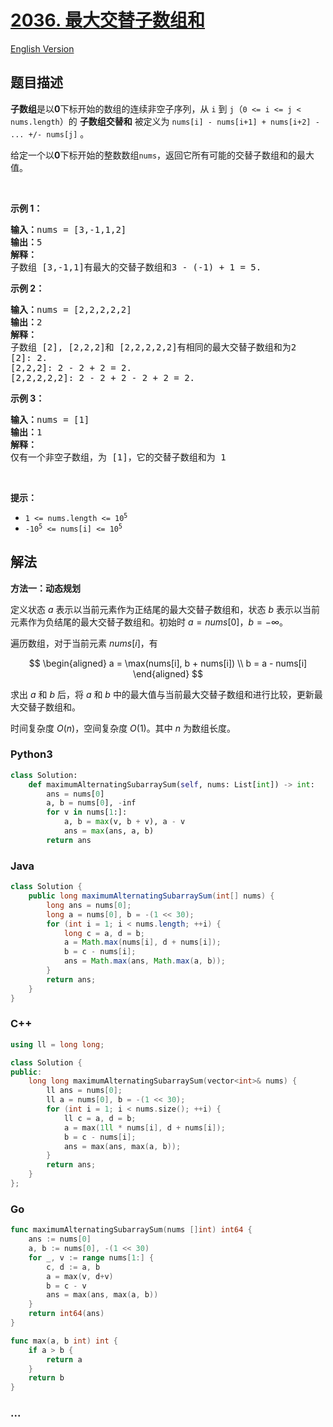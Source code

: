 # [2036. 最大交替子数组和](https://leetcode.cn/problems/maximum-alternating-subarray-sum)

[English Version](/solution/2000-2099/2036.Maximum%20Alternating%20Subarray%20Sum/README_EN.md)

## 题目描述

<!-- 这里写题目描述 -->

<p><strong>子数组</strong>是以<strong>0</strong>下标开始的数组的连续非空子序列，从 <code>i</code> 到 <code>j</code>（<code>0 &lt;= i &lt;= j &lt; nums.length</code>）的 <strong>子数组交替和</strong> 被定义为 <code>nums[i] - nums[i+1] + nums[i+2] - ... +/- nums[j]</code> 。</p>

<p>给定一个以<strong>0</strong>下标开始的整数数组<code>nums</code>，返回它所有可能的交替子数组和的最大值。</p>

<p>&nbsp;</p>

<p><strong>示例 1：</strong></p>

<pre>
<strong>输入：</strong>nums = [3,-1,1,2]
<strong>输出：</strong>5
<strong>解释：</strong>
子数组 [3,-1,1]有最大的交替子数组和3 - (-1) + 1 = 5.
</pre>

<p><strong>示例 2：</strong></p>

<pre>
<strong>输入：</strong>nums = [2,2,2,2,2]
<strong>输出：</strong>2
<strong>解释：</strong>
子数组 [2], [2,2,2]和 [2,2,2,2,2]有相同的最大交替子数组和为2
[2]: 2.
[2,2,2]: 2 - 2 + 2 = 2.
[2,2,2,2,2]: 2 - 2 + 2 - 2 + 2 = 2.
</pre>

<p><strong>示例 3：</strong></p>

<pre>
<strong>输入：</strong>nums = [1]
<strong>输出：</strong>1
<strong>解释：</strong>
仅有一个非空子数组，为 [1]，它的交替子数组和为 1
</pre>

<p>&nbsp;</p>

<p><b>提示：</b></p>

<ul>
	<li><code>1 &lt;= nums.length &lt;= 10<sup>5</sup></code></li>
	<li><code>-10<sup>5</sup> &lt;= nums[i] &lt;= 10<sup>5</sup></code></li>
</ul>

## 解法

<!-- 这里可写通用的实现逻辑 -->

**方法一：动态规划**

定义状态 $a$ 表示以当前元素作为正结尾的最大交替子数组和，状态 $b$ 表示以当前元素作为负结尾的最大交替子数组和。初始时 $a = nums[0]$，$b = -\infty$。

遍历数组，对于当前元素 $nums[i]$，有

$$
\begin{aligned}
a = \max(nums[i], b + nums[i]) \\
b = a - nums[i]
\end{aligned}
$$

求出 $a$ 和 $b$ 后，将 $a$ 和 $b$ 中的最大值与当前最大交替子数组和进行比较，更新最大交替子数组和。

时间复杂度 $O(n)$，空间复杂度 $O(1)$。其中 $n$ 为数组长度。

<!-- tabs:start -->

### **Python3**

<!-- 这里可写当前语言的特殊实现逻辑 -->

```python
class Solution:
    def maximumAlternatingSubarraySum(self, nums: List[int]) -> int:
        ans = nums[0]
        a, b = nums[0], -inf
        for v in nums[1:]:
            a, b = max(v, b + v), a - v
            ans = max(ans, a, b)
        return ans
```

### **Java**

<!-- 这里可写当前语言的特殊实现逻辑 -->

```java
class Solution {
    public long maximumAlternatingSubarraySum(int[] nums) {
        long ans = nums[0];
        long a = nums[0], b = -(1 << 30);
        for (int i = 1; i < nums.length; ++i) {
            long c = a, d = b;
            a = Math.max(nums[i], d + nums[i]);
            b = c - nums[i];
            ans = Math.max(ans, Math.max(a, b));
        }
        return ans;
    }
}
```

### **C++**

```cpp
using ll = long long;

class Solution {
public:
    long long maximumAlternatingSubarraySum(vector<int>& nums) {
        ll ans = nums[0];
        ll a = nums[0], b = -(1 << 30);
        for (int i = 1; i < nums.size(); ++i) {
            ll c = a, d = b;
            a = max(1ll * nums[i], d + nums[i]);
            b = c - nums[i];
            ans = max(ans, max(a, b));
        }
        return ans;
    }
};
```

### **Go**

```go
func maximumAlternatingSubarraySum(nums []int) int64 {
	ans := nums[0]
	a, b := nums[0], -(1 << 30)
	for _, v := range nums[1:] {
		c, d := a, b
		a = max(v, d+v)
		b = c - v
		ans = max(ans, max(a, b))
	}
	return int64(ans)
}

func max(a, b int) int {
	if a > b {
		return a
	}
	return b
}
```

### **...**

```

```

<!-- tabs:end -->
